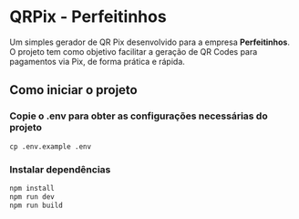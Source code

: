 # QRPix - Perfeitinhos

Um simples gerador de QR Pix desenvolvido para a empresa **Perfeitinhos**.  
O projeto tem como objetivo facilitar a geração de QR Codes para pagamentos via Pix, de forma prática e rápida.

## Como iniciar o projeto

### Copie o .env para obter as configurações necessárias do projeto
```
cp .env.example .env
```

### Instalar dependências
```sh
npm install
npm run dev
npm run build
```
